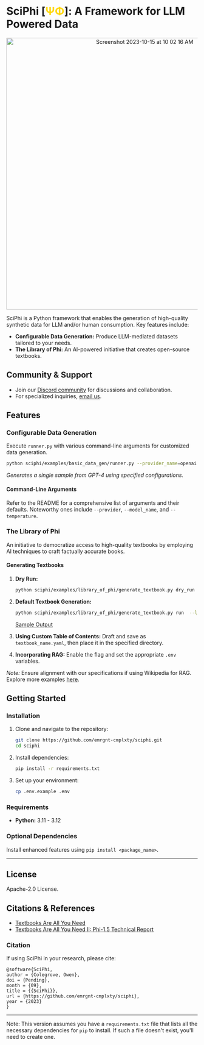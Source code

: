 # SciPhi [<span style="color:gold">ΨΦ</span>]: A Framework for LLM Powered Data


<p align="center">
<img width="713" alt="Screenshot 2023-10-15 at 10 02 16 AM" src="https://github.com/emrgnt-cmplxty/sciphi/assets/68796651/195367d8-54fd-4281-ace0-87ea8523f982">
</p>

SciPhi is a Python framework that enables the generation of high-quality synthetic data for LLM and/or human consumption. Key features include:

- **Configurable Data Generation:** Produce LLM-mediated datasets tailored to your needs.
- **The Library of Phi:** An AI-powered initiative that creates open-source textbooks.

## Community & Support

- Join our [Discord community](https://discord.gg/j9GxfbxqAe) for discussions and collaboration.
- For specialized inquiries, [email us](mailto:owen@emergentagi.com).

## Features

### Configurable Data Generation

Execute `runner.py` with various command-line arguments for customized data generation.

```bash
python sciphi/examples/basic_data_gen/runner.py --provider_name=openai --model_name=gpt-4 --log_level=INFO --batch_size=1 --num_samples=1 --output_file_name=example_output.jsonl --example_config=textbooks_are_all_you_need_basic_split
```

*Generates a single sample from GPT-4 using specified configurations.*

#### Command-Line Arguments

Refer to the README for a comprehensive list of arguments and their defaults. Noteworthy ones include `--provider`, `--model_name`, and `--temperature`.

### The Library of Phi

An initiative to democratize access to high-quality textbooks by employing AI techniques to craft factually accurate books.

#### Generating Textbooks

1. **Dry Run:**
   ```bash
   python sciphi/examples/library_of_phi/generate_textbook.py dry_run
   ```

2. **Default Textbook Generation:**
   ```bash
   python sciphi/examples/library_of_phi/generate_textbook.py run  --llm-provider=openai --llm_model_name=gpt-3.5-turbo --do-rag=False --textbook=Aerodynamics_of_Viscous_Fluids --filter_existing_books=False --log-level=debug
   ```

   [Sample Output](sciphi/data/library_of_phi/sample/Aerodynamics_of_Viscous_Fluids.md)

3. **Using Custom Table of Contents:** Draft and save as `textbook_name.yaml`, then place it in the specified directory.

4. **Incorporating RAG:** Enable the flag and set the appropriate `.env` variables.

*Note:* Ensure alignment with our specifications if using Wikipedia for RAG. Explore more examples [here](https://github.com/emrgnt-cmplxty/library_of_phi/tree/main).

## Getting Started

### Installation

1. Clone and navigate to the repository:
   ```bash
   git clone https://github.com/emrgnt-cmplxty/sciphi.git
   cd sciphi
   ```

2. Install dependencies:
   ```bash
   pip install -r requirements.txt
   ```

3. Set up your environment:
   ```bash
   cp .env.example .env
   ```

### Requirements

- **Python:** 3.11 - 3.12

### Optional Dependencies

Install enhanced features using `pip install <package_name>`.

---

## License

Apache-2.0 License.

## Citations & References

- [Textbooks Are All You Need](https://arxiv.org/abs/2306.11644)
- [Textbooks Are All You Need II: Phi-1.5 Technical Report](https://arxiv.org/abs/2309.05463)

### Citation

If using SciPhi in your research, please cite:

```plaintext
@software{SciPhi,
author = {Colegrove, Owen},
doi = {Pending},
month = {09},
title = {{SciPhi}},
url = {https://github.com/emrgnt-cmplxty/sciphi},
year = {2023}
}
```

---

Note: This version assumes you have a `requirements.txt` file that lists all the necessary dependencies for `pip` to install. If such a file doesn't exist, you'll need to create one.
